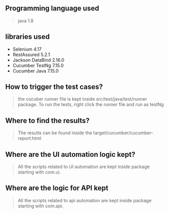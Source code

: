 ## Programming language used
>java 1.8
## libraries used
+ Selenium 4.17
+ RestAssured 5.2.1
+ Jackson DataBind 2.16.0
+ Cucumber TestNg 7.15.0
+ Cucumber Java 7.15.0

  
## How to trigger the test cases?
> the cucuber runner file is kept inside src/test/java/test/runner package. To run the tests, right click the runner file and run as testNg
## Where to find the results?
> The results can be found inside the target/cucumber/cucumber-report.html
## Where are the UI automation logic kept?
> All the scripts related to UI automation are kept inside package starting with com.ui.
## Where are the logic for API kept
> All the scripts related to api automation are kept inside package starting with com.api.
